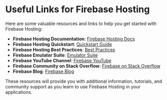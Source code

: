 # Useful Links for Firebase Hosting

Here are some valuable resources and links to help you get started with Firebase Hosting:

- **Firebase Hosting Documentation**: [Firebase Hosting Docs](https://firebase.google.com/docs/hosting)
- **Firebase Hosting Quickstart**: [Quickstart Guide](https://firebase.google.com/docs/hosting/quickstart)
- **Firebase Hosting Best Practices**: [Best Practices](https://firebase.google.com/docs/hosting/best-practices)
- **Firebase Emulator Suite**: [Emulator Suite](https://firebase.google.com/docs/emulator-suite)
- **Firebase YouTube Channel**: [Firebase YouTube](https://www.youtube.com/c/firebase)
- **Firebase Community on Stack Overflow**: [Firebase on Stack Overflow](https://stackoverflow.com/questions/tagged/firebase)
- **Firebase Blog**: [Firebase Blog](https://firebase.googleblog.com/)

These resources will provide you with additional information, tutorials, and community support as you learn to use Firebase Hosting in your applications.
